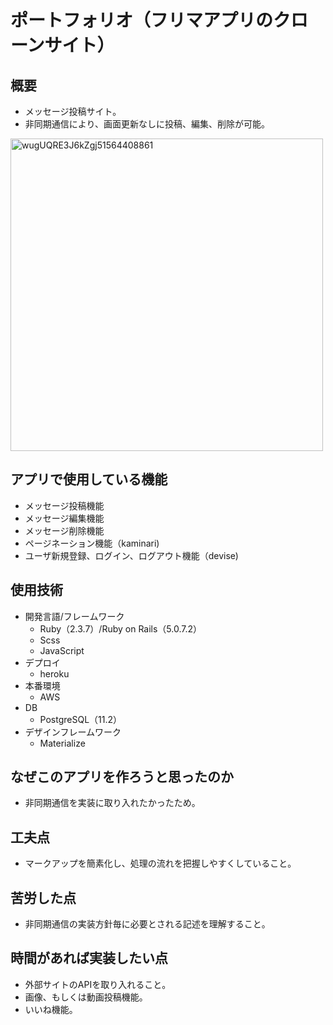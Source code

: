 # ポートフォリオ（フリマアプリのクローンサイト）
## 概要
* メッセージ投稿サイト。
* 非同期通信により、画面更新なしに投稿、編集、削除が可能。
 <img width="500" alt="wugUQRE3J6kZgj51564408861" src="https://user-images.githubusercontent.com/47979613/63359830-5f29ae80-c3a8-11e9-8d87-2a2da18fc676.png">

## アプリで使用している機能
* メッセージ投稿機能
* メッセージ編集機能
* メッセージ削除機能
* ページネーション機能（kaminari)
* ユーザ新規登録、ログイン、ログアウト機能（devise)

## 使用技術
- 開発言語/フレームワーク
  - Ruby（2.3.7）/Ruby on Rails（5.0.7.2）
  - Scss
  - JavaScript
- デプロイ
  - heroku
- 本番環境
  - AWS
- DB
  - PostgreSQL（11.2）
- デザインフレームワーク
  - Materialize

## なぜこのアプリを作ろうと思ったのか
* 非同期通信を実装に取り入れたかったため。

## 工夫点 
* マークアップを簡素化し、処理の流れを把握しやすくしていること。

## 苦労した点
* 非同期通信の実装方針毎に必要とされる記述を理解すること。

## 時間があれば実装したい点
* 外部サイトのAPIを取り入れること。
* 画像、もしくは動画投稿機能。
* いいね機能。

